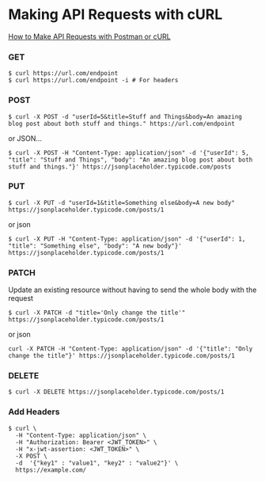 # Making API Requests with cURL

[How to Make API Requests with Postman or cURL](https://www.taniarascia.com/making-api-requests-postman-curl/)

### GET

```other
$ curl https://url.com/endpoint
$ curl https://url.com/endpoint -i # For headers
```

### POST

```other
$ curl -X POST -d "userId=5&title=Stuff and Things&body=An amazing blog post about both stuff and things." https://url.com/endpoint
```

or JSON…

```other
$ curl -X POST -H "Content-Type: application/json" -d '{"userId": 5, "title": "Stuff and Things", "body": "An amazing blog post about both stuff and things."}' https://jsonplaceholder.typicode.com/posts
```

### PUT

```other
$ curl -X PUT -d "userId=1&title=Something else&body=A new body" https://jsonplaceholder.typicode.com/posts/1
```

or json

```other
$ curl -X PUT -H "Content-Type: application/json" -d '{"userId": 1, "title": "Something else", "body": "A new body"}' https://jsonplaceholder.typicode.com/posts/1
```

### PATCH

Update an existing resource without having to send the whole body with the request

```other
$ curl -X PATCH -d "title='Only change the title'" https://jsonplaceholder.typicode.com/posts/1
```

or json

```other
curl -X PATCH -H "Content-Type: application/json" -d '{"title": "Only change the title"}' https://jsonplaceholder.typicode.com/posts/1
```

### DELETE

```other
$ curl -X DELETE https://jsonplaceholder.typicode.com/posts/1
```

### Add Headers

```other
$ curl \
  -H "Content-Type: application/json" \
  -H "Authorization: Bearer <JWT_TOKEN>" \
  -H "x-jwt-assertion: <JWT_TOKEN>" \
  -X POST \
  -d  '{"key1" : "value1", "key2" : "value2"}' \
  https://example.com/
```

